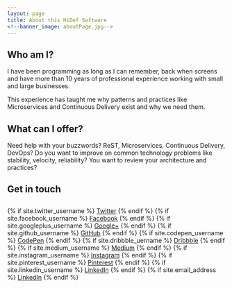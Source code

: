 ```yaml
---
layout: page
title: About this HiDef Software
<!--banner_image: aboutPage.jpg-->
---
```

<h2>Who am I?</h2>

<p>I have been programming as long as I can remember, back when screens and have more than 10 years of professional experience working with small and large businesses.</p>

<p>This experience has taught me why patterns and practices like Microservices and Continuous Delivery exist and why we need them.</p>

<h2>What can I offer?</h2>

<p>Need help with your buzzwords? ReST, Microservices, Continuous Delivery, DevOps? Do you want to improve on common technology problems like stability, velocity, reliability? You want to review your architecture and practices?</p>

<h2>Get in touch</h2>
<div class="social-links" style="border-bottom: 0px; padding-top: 0.83em; padding-bottom: 0.83em">
    {% if site.twitter_username %}
    <a href="https://twitter.com/{{ site.twitter_username }}" class="fa-twitter square fill-horizontal"><span class="screen-reader-text">Twitter</span></a>
    {% endif %}
    {% if site.facebook_username %}
    <a href="https://www.facebook.com/{{ site.facebook_username }}" class="fa-facebook square fill-horizontal"><span class="screen-reader-text">Facebook</span></a>
    {% endif %}
    {% if site.googleplus_username %}
    <a href="https://plus.google.com/{{ site.googleplus_username }}" class="fa-google-plus square fill-horizontal"><span class="screen-reader-text">Google+</span></a>
    {% endif %}
    {% if site.github_username %}
    <a href="https://github.com/{{ site.github_username }}" class="fa-github-alt square fill-horizontal"><span class="screen-reader-text">GitHub</span></a>
    {% endif %}
    {% if site.codepen_username %}
    <a href="http://codepen.io/{{ site.codepen_username }}" class="fa-codepen square fill-horizontal"><span class="screen-reader-text">CodePen</span></a>
    {% endif %}
    {% if site.dribbble_uername %}
    <a href="https://dribbble.com/{{ site.dribbble_uername }}" class="fa-dribbble square fill-horizontal"><span class="screen-reader-text">Dribbble</span></a>
    {% endif %}
    {% if site.medium_username %}
    <a href="https://medium.com/{{ site.medium_username }}" class="fa-medium square fill-horizontal"><span class="screen-reader-text">Medium</span></a>
    {% endif %}
    {% if site.instagram_username %}
    <a href="http://instagram.com/{{ site.instagram_username }}" class="fa-instagram square fill-horizontal"><span class="screen-reader-text">Instagram</span></a>
    {% endif %}
    {% if site.pinterest_username %}
    <a href="http://www.pinterest.com/{{ site.pinterest_username }}" class="fa-pinterest-p square fill-horizontal"><span class="screen-reader-text">Pinterest</span></a>
    {% endif %}
    {% if site.linkedin_username %}
    <a href="https://www.linkedin.com/in/{{ site.linkedin_username }}" class="fa-linkedin square fill-horizontal"><span class="screen-reader-text">LinkedIn</span></a>
    {% endif %}
    {% if site.email_address %}
    <a href="mailto:{{ site.email_address }}" class="fa-envelope square fill-horizontal"><span class="screen-reader-text">LinkedIn</span></a>
    {% endif %}
</div>